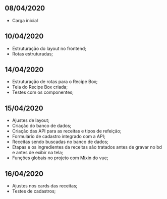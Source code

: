 ## 08/04/2020

* Carga inicial

## 10/04/2020

* Estruturação do layout no frontend;
* Rotas estruturadas;

## 14/04/2020

* Estruturação de rotas para o Recipe Box;
* Tela do Recipe Box criada;
* Testes com os componentes;

## 15/04/2020

* Ajustes de layout;
* Criação do banco de dados;
* Criação das API para as receitas e tipos de refeição;
* Formulário de cadastro integrado com a API;
* Receitas sendo buscadas no banco de dados;
* Etapas e os ingredientes da receitas são tratados antes de gravar no bd e antes de exibir na tela;
* Funções globais no projeto com Mixin do vue;

## 16/04/2020

* Ajustes nos cards das receitas;
* Testes de cadastros;
